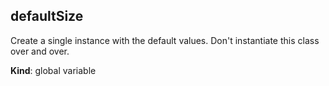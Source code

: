 <a name="defaultSize"></a>

## defaultSize
Create a single instance with the default values.  Don't instantiate this classover and over.

**Kind**: global variable  
